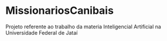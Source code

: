 # MissionariosCanibais

Projeto referente ao trabalho da materia Inteligencial Artificial na Universidade Federal de Jataí
